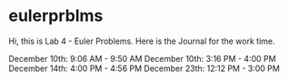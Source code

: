 # eulerprblms
Hi, this is Lab 4 - Euler Problems. Here is the Journal for the work time. 

December 10th: 9:06 AM - 9:50 AM
December 10th: 3:16 PM - 4:00 PM
December 14th: 4:00 PM - 4:56 PM
December 23th: 12:12 PM - 3:00 PM
